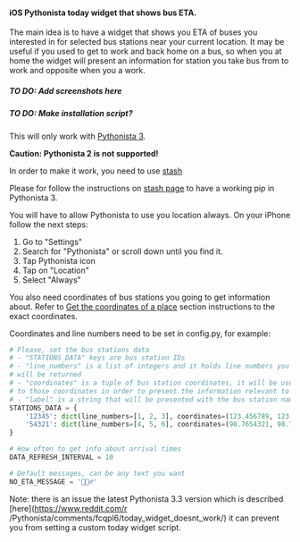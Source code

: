 #### iOS Pythonista today widget that shows bus ETA.

The main idea is to have a widget that shows you ETA of buses you interested in for selected bus stations near your
current location.
It may be useful if you used to get to work and back home on a bus, so when you at home the widget will present an
information for station you take bus from to work and opposite when you a work.
   
##### TO DO: Add screenshots here
##### TO DO: Make installation script?

This will only work with [Pythonista 3](http://omz-software.com/pythonista/).

**Caution: Pythonista 2 is not supported!**

In order to make it work, you need to use [stash](https://github.com/ywangd/stash) 

Please for follow the instructions on [stash page](https://github.com/ywangd/stash) to have a working pip in
 Pythonista 3. 

You will have to allow Pythonista to use you location always.
On your iPhone follow the next steps: 
1. Go to "Settings"
2. Search for "Pythonista" or scroll down until you find it.
3. Tap Pythonista icon
4. Tap on "Location"
5. Select "Always"

You also need coordinates of bus stations you going to get information about. Refer to [Get the coordinates of a
 place](https://support.google.com/maps/answer/18539) section instructions to the exact coordinates.
 
Coordinates and line numbers need to be set in config.py, for example:
```python
# Please, set the bus stations data
# - "STATIONS_DATA" keys are bus station IDs
# - "line_numbers" is a list of integers and it holds line numbers you interested in, empty list means ETA for all lines
# will be returned
# - "coordinates" is a tuple of bus station coordinates, it will be used for detecting your current location relative
# to those coordinates in order to present the information relevant to the closest bus station
# - "label" is a string that will be presented with the bus station name (optional or can be empty)
STATIONS_DATA = {
    '12345': dict(line_numbers=[1, 2, 3], coordinates=(123.456789, 123.456789), label='🏡'),
    '54321': dict(line_numbers=[4, 5, 6], coordinates=(98.7654321, 98.7654321), label='🏙')
}

# How often to get info about arrival times
DATA_REFRESH_INTERVAL = 10

# Default messages, can be any text you want
NO_ETA_MESSAGE = '🤷🏾‍♂️'

``` 

Note: there is an issue the latest Pythonista 3.3 version which is described [here](https://www.reddit.com/r
/Pythonista/comments/fcqpl6/today_widget_doesnt_work/) it can prevent you from setting a custom today widget script.
